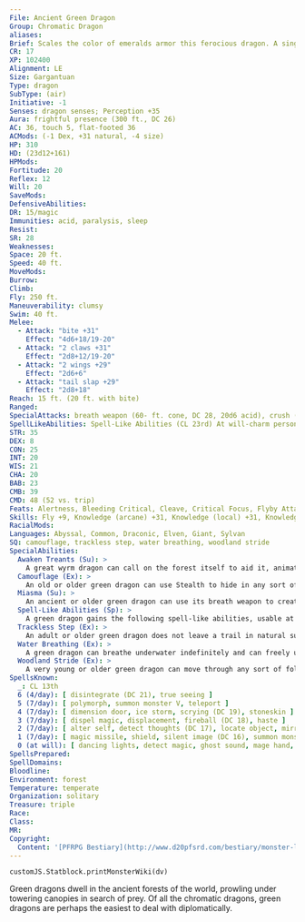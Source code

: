 ```yaml
---
File: Ancient Green Dragon
Group: Chromatic Dragon
aliases: 
Brief: Scales the color of emeralds armor this ferocious dragon. A single sharp horn protrudes from the end of its toothy snout.
CR: 17
XP: 102400
Alignment: LE
Size: Gargantuan
Type: dragon
SubType: (air)
Initiative: -1
Senses: dragon senses; Perception +35
Aura: frightful presence (300 ft., DC 26)
AC: 36, touch 5, flat-footed 36
ACMods: (-1 Dex, +31 natural, -4 size)
HP: 310
HD: (23d12+161)
HPMods: 
Fortitude: 20
Reflex: 12
Will: 20
SaveMods: 
DefensiveAbilities: 
DR: 15/magic
Immunities: acid, paralysis, sleep
Resist: 
SR: 28
Weaknesses: 
Space: 20 ft.
Speed: 40 ft.
MoveMods: 
Burrow: 
Climb: 
Fly: 250 ft.
Maneuverability: clumsy
Swim: 40 ft.
Melee: 
  - Attack: "bite +31"
    Effect: "4d6+18/19-20"
  - Attack: "2 claws +31"
    Effect: "2d8+12/19-20"
  - Attack: "2 wings +29"
    Effect: "2d6+6"
  - Attack: "tail slap +29"
    Effect: "2d8+18"
Reach: 15 ft. (20 ft. with bite)
Ranged: 
SpecialAttacks: breath weapon (60- ft. cone, DC 28, 20d6 acid), crush (Medium creatures, DC 28, 4d6+18), miasma, tail sweep
SpellLikeAbilities: Spell-Like Abilities (CL 23rd) At will-charm person (DC 16), dominate person (DC 20), entangle (DC 16), plant growth, suggestion (DC 18)
STR: 35
DEX: 8
CON: 25
INT: 20
WIS: 21
CHA: 20
BAB: 23
CMB: 39
CMD: 48 (52 vs. trip)
Feats: Alertness, Bleeding Critical, Cleave, Critical Focus, Flyby Attack, Great Cleave, Greater Sunder, Improved Critical (bite, claws), Improved Sunder, Iron Will, Multiattack, Power Attack
Skills: Fly +9, Knowledge (arcane) +31, Knowledge (local) +31, Knowledge (nature) +31, Knowledge (planes) +31, Perception +35, Spellcraft +31, Stealth +13, Survival +31, Swim +46, Use Magic Device +31
RacialMods: 
Languages: Abyssal, Common, Draconic, Elven, Giant, Sylvan
SQ: camouflage, trackless step, water breathing, woodland stride
SpecialAbilities:
  Awaken Treants (Su): >
    A great wyrm dragon can call on the forest itself to aid it, animating a number of trees to serve as treants to protect it. These treants can be called from any Huge or larger living tree. A green dragon can create a single treant as a standard action, up to a total of 4 treants per day. These treants remain animated for up to 1 hour, at which time they revert to being ordinary trees.
  Camouflage (Ex): >
    An old or older green dragon can use Stealth to hide in any sort of natural terrain, even if the terrain does not grant cover or concealment.
  Miasma (Su): >
    An ancient or older green dragon can use its breath weapon to create a cloud of acid as a standard action that deals damage to any creature inside it. The cloud moves with the dragon and has a radius of 20 feet. When it's created, anyone inside this area takes an amount of damage equal to half the dragon's breath weapon, with a Reflex save for half damage. The number of damage dice rolled is halved each round until the result would be less than 1d6. Any creature that starts its turn inside the cloud takes damage, but can make a Reflex save for half. A strong wind, such as that created by a gust of wind, disperses the cloud in 1 round.
  Spell-Like Abilities (Sp): >
    A green dragon gains the following spell-like abilities, usable at will upon reaching the listed age category. Young-entangle; Juvenile-charm person; Adult-suggestion; Old-plant growth; Ancient-dominate person; Great wyrm-command plants.
  Trackless Step (Ex): >
    An adult or older green dragon does not leave a trail in natural surroundings and cannot be tracked. A green dragon can choose to leave a trail, if it so desires.
  Water Breathing (Ex): >
    A green dragon can breathe underwater indefinitely and can freely use its breath weapon, spells, and other abilities while submerged.
  Woodland Stride (Ex): >
    A very young or older green dragon can move through any sort of foliage at full speed without taking damage or suffering impairment. Areas of foliage that have been magically manipulated affect it normally. Age Category S pecial Abilities Caster Level Wyrmling Immunity to acid, water breathing - Very young Woodland stride - Young Entangle - Juvenile Frightful presence, charm person 1st Young adult DR 5/magic, spell resistance 3rd Adult Trackless step, suggestion 5th Mature adult DR 10/magic 7th Old Camouflage, plant growth 9th Very old DR 15/magic 11th Ancient Miasma, dominate person 13th Wyrm DR 20/magic 15th Great wyrm Awaken treants, command plants 17th
SpellsKnown:
  _: CL 13th
  6 (4/day): [ disintegrate (DC 21), true seeing ]
  5 (7/day): [ polymorph, summon monster V, teleport ]
  4 (7/day): [ dimension door, ice storm, scrying (DC 19), stoneskin ]
  3 (7/day): [ dispel magic, displacement, fireball (DC 18), haste ]
  2 (7/day): [ alter self, detect thoughts (DC 17), locate object, mirror image, see invisibility ]
  1 (7/day): [ magic missile, shield, silent image (DC 16), summon monster I, ventriloquism (DC 16) ]
  0 (at will): [ dancing lights, detect magic, ghost sound, mage hand, message, prestidigitation ]
SpellsPrepared: 
SpellDomains: 
Bloodline: 
Environment: forest
Temperature: temperate
Organization: solitary
Treasure: triple
Race: 
Class: 
MR: 
Copyright:
  Content: '[PFRPG Bestiary](http://www.d20pfsrd.com/bestiary/monster-listings/dragons/dragon/-chromatic-green/ancient-green-dragon)'
---
```

```dataviewjs
customJS.Statblock.printMonsterWiki(dv)
```
Green dragons dwell in the ancient forests of the world, prowling under towering canopies in search of prey. Of all the chromatic dragons, green dragons are perhaps the easiest to deal with diplomatically.
